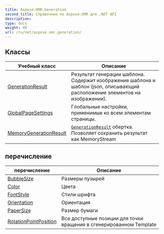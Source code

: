 ```yaml
---
title: Aspose.OMR.Generation
second_title: Справочник по Aspose.OMR для .NET API
description: 
type: docs
weight: 40
url: /ru/net/aspose.omr.generation/
---
```



## Классы

| Учебный класс | Описание |
| --- | --- |
| [GenerationResult](./generationresult/) | Результат генерации шаблона. Содержит изображение шаблона и шаблон (json, описывающий расположение элементов на изображении). |
| [GlobalPageSettings](./globalpagesettings/) | Глобальные настройки, применимые ко всем элементам страницы. |
| [MemoryGenerationResult](./memorygenerationresult/) | [`GenerationResult`](../aspose.omr.generation/generationresult/) обертка. Позволяет сохранить результат как MemoryStream |
## перечисление

| перечисление | Описание |
| --- | --- |
| [BubbleSize](./bubblesize/) | Размеры пузырей |
| [Color](./color/) | Цвета |
| [FontStyle](./fontstyle/) | Стили шрифта |
| [Orientation](./orientation/) | Ориентация |
| [PaperSize](./papersize/) | Размер бумаги |
| [RotationPointPosition](./rotationpointposition/) | Все доступные позиции для точки вращения в сгенерированном Template |


